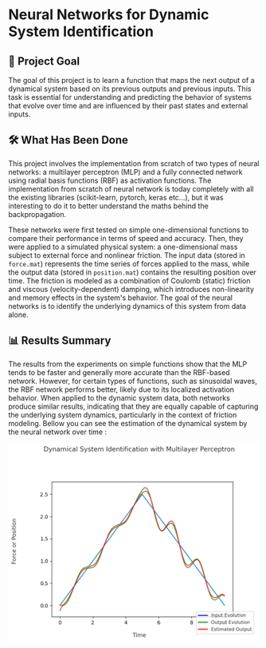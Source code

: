 # Neural Networks for Dynamic System Identification

## 📌 Project Goal

The goal of this project is to learn a function that maps the next output of a dynamical system based on its previous outputs and previous inputs. This task is essential for understanding and predicting the behavior of systems that evolve over time and are influenced by their past states and external inputs. 

## 🛠️ What Has Been Done

This project involves the implementation from scratch of two types of neural networks: a multilayer perceptron (MLP) and a fully connected network using radial basis functions (RBF) as activation functions. The implementation from scratch of neural network is today completely with all the existing libraries (scikit-learn, pytorch, keras etc...), but it was interesting to do it to better understand the maths behind the backpropagation.  

These networks were first tested on simple one-dimensional functions to compare their performance in terms of speed and accuracy. Then, they were applied to a simulated physical system: a one-dimensional mass subject to external force and nonlinear friction. The input data (stored in `force.mat`) represents the time series of forces applied to the mass, while the output data (stored in `position.mat`) contains the resulting position over time. The friction is modeled as a combination of Coulomb (static) friction and viscous (velocity-dependent) damping, which introduces non-linearity and memory effects in the system's behavior. The goal of the neural networks is to identify the underlying dynamics of this system from data alone.

## 📊 Results Summary

The results from the experiments on simple functions show that the MLP tends to be faster and generally more accurate than the RBF-based network. However, for certain types of functions, such as sinusoidal waves, the RBF network performs better, likely due to its localized activation behavior. When applied to the dynamic system data, both networks produce similar results, indicating that they are equally capable of capturing the underlying system dynamics, particularly in the context of friction modeling. Bellow you can see the estimation of the dynamical system by the neural network over time : 

![im](dynamical_sytem_identification.png)


